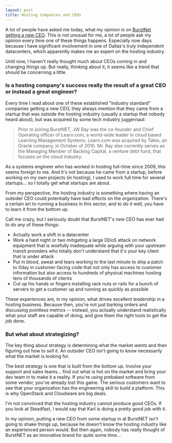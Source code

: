 ```yaml
---
layout: post
title: Hosting Companies and CEOs
---
```


A lot of people have asked me today, what my opinion is on [BurstNet getting a new CEO](http://www.webhostingtalk.com/showthread.php?p=9006898).
This is not unusual for me, a lot of people ask my opinion every time one of these things happens.  Especially now days because I have significant
involvement in one of Dallas's truly independent datacenters, which apparently makes me an expert on the hosting industry.

Until now, I haven't really thought much about CEOs coming in and changing things up.  But really, thinking about it, it seems like a trend that
should be concerning a little.

### Is a hosting company's success really the result of a great CEO or instead a great engineer?

Every time I read about one of these established "industry standard" companies getting a new CEO, they always mention that they came from a startup
that was outside the hosting industry (usually a startup that nobody heard about), but was acquired by some tech industry juggernaut:

> Prior to joining BurstNET, JW Ray was the co-founder and Chief Operating officer of Learn.com, a world-wide leader in cloud based
> Learning Management Systems. Learn.com was acquired by Taleo, an Oracle company, in October of 2010. Mr. Ray also currently serves
> as the Managing Member of Backlog Capital, a venture debt fund, that focuses on the cloud industry.

As a systems engineer who has worked in hosting full-time since 2009, this seems foreign to me.  And it's not because he came from a startup,
before working on my own projects (in hosting), I used to work full time for several startups... so I totally get what startups are about.

From my perspective, the hosting industry is something where having an outsider CEO could potentially have bad effects on the organization.
There's a certain art to running a business in this sector, and to do it well, you have to learn it from the bottom up.

Call me crazy, but I seriously doubt that BurstNET's new CEO has ever had to do any of these things:

* Actually work a shift in a datacenter
* Work a hard night or two mitigating a large DDoS attack on network equipment that is woefully inadequate while arguing with
  your upstream transit providers who totally don't understand that it's your key client that is under attack
* Put in blood, sweat and tears working to the last minute to ship a patch to 0day in customer-facing code that not only
  has access to customer information but also access to hundreds of physical machines hosting tens of thousands of clients
* Cut up his hands or fingers installing rack nuts or rails for a bunch of servers to get a customer up and running as
  quickly as possible

These experiences are, in my opinion, what drives excellent *leadership* in a hosting business.  Because then, you're not just
barking orders and discussing pointless metrics -- instead, you actually understand realistically what your staff are capable
of doing, and give them the right tools to get the job done.

### But what about strategizing?

The key thing about strategy is determining what the market *wants* and then figuring out how to *sell it*.
An outsider CEO isn't going to know necessarily what the market is looking for.

The best strategy is one that is built from the bottom up.  Involve your support and sales teams... find out
what is hot on the market and bring your dev team in to make it a reality.  If you're using prebaked software
from some vendor, you've already lost this game.  The serious customers want to see that your organization has
the engineering skill to build a platform.  This is why OpenStack and Cloudware are big deals.

I'm not convinced that the hosting industry cannot produce good CEOs.  If you look at Steadfast, I would say
that Karl is doing a pretty good job with it.

In my opinion, putting a new CEO from some startup in at BurstNET isn't going to shake things up, because he
doesn't know the hosting industry like an experienced person would.  But then again, nobody has really thought
of BurstNET as an innovative brand for quite some time...
